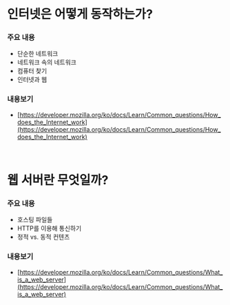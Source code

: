 
# 인터넷은 어떻게 동작하는가?

### 주요 내용
- 단순한 네트워크
- 네트워크 속의 네트워크
- 컴퓨터 찾기
- 인터넷과 웹

### 내용보기
- [https://developer.mozilla.org/ko/docs/Learn/Common_questions/How_does_the_Internet_work](https://developer.mozilla.org/ko/docs/Learn/Common_questions/How_does_the_Internet_work)

<br>

# 웹 서버란 무엇일까?

### 주요 내용
- 호스팅 파일들
- HTTP를 이용해 통신하기
- 정적 vs. 동적 컨텐츠

### 내용보기
-  [https://developer.mozilla.org/ko/docs/Learn/Common_questions/What_is_a_web_server](https://developer.mozilla.org/ko/docs/Learn/Common_questions/What_is_a_web_server)